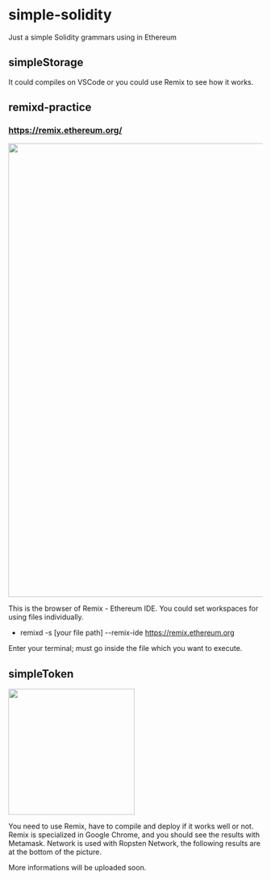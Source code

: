 # simple-solidity
Just a simple Solidity grammars using in Ethereum

## simpleStorage

It could compiles on VSCode or you could use Remix to see how it works. 


## remixd-practice

 ### https://remix.ethereum.org/
 
 <img width="900" src="https://user-images.githubusercontent.com/80508931/150057553-43726a0d-cce0-4649-bae8-3f363951477e.png">
 
 
 This is the browser of Remix - Ethereum IDE. You could set workspaces for using files individually.
 
 
 * remixd -s [your file path]  --remix-ide https://remix.ethereum.org
 
 
 Enter your terminal; must go inside the file which you want to execute.
 
 ## simpleToken
 
 <img width="250" src="https://user-images.githubusercontent.com/80508931/150157273-48964468-1992-41bf-89d7-6ed781581789.png">


 You need to use Remix, have to compile and deploy if it works well or not. Remix is specialized in Google Chrome, and you should see the results with Metamask. Network is used with Ropsten Network, the following results are at the bottom of the picture.
 
 
 More informations will be uploaded soon.

